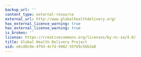 ```yaml
---
backup_url: ''
content_type: external-resource
external_url: http://www.globalhealthdelivery.org/
has_external_licence_warning: true
has_external_license_warning: true
is_broken: ''
license: https://creativecommons.org/licenses/by-nc-sa/4.0/
title: Global Health Delivery Project
uid: e6cd8c0e-4f93-4cfd-9982-55f69c56b3a0
---
```


